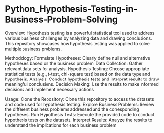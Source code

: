 # Python_Hypothesis-Testing-in-Business-Problem-Solving

Overview:
Hypothesis testing is a powerful statistical tool used to address various business challenges by analyzing data and drawing conclusions. This repository showcases how hypothesis testing was applied to solve multiple business problems.

Methodology:
Formulate Hypotheses: Clearly define null and alternative hypotheses based on the business problem.
Data Collection: Gather relevant data sets for analysis.
Hypothesis Testing: Choose appropriate statistical tests (e.g., t-test, chi-square test) based on the data type and hypothesis.
Analysis: Conduct hypothesis tests and interpret results to draw meaningful conclusions.
Decision Making: Use the results to make informed decisions and implement necessary actions.

Usage:
Clone the Repository: Clone this repository to access the datasets and code used for hypothesis testing.
Explore Business Problems: Review the different business problems addressed and the corresponding hypotheses.
Run Hypothesis Tests: Execute the provided code to conduct hypothesis tests on the datasets.
Interpret Results: Analyze the results to understand the implications for each business problem.

